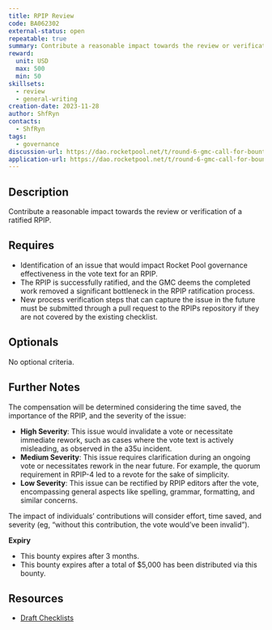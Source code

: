 ```yaml
---
title: RPIP Review
code: BA062302
external-status: open
repeatable: true
summary: Contribute a reasonable impact towards the review or verification of a ratified RPIP.
reward:
  unit: USD
  max: 500
  min: 50
skillsets:
  - review
  - general-writing
creation-date: 2023-11-28
author: ShfRyn
contacts:
  - ShfRyn
tags: 
  - governance
discussion-url: https://dao.rocketpool.net/t/round-6-gmc-call-for-bounty-applications-deadline-is-november-11/2263/3
application-url: https://dao.rocketpool.net/t/round-6-gmc-call-for-bounty-applications-deadline-is-november-11/2263/3
---
```


## Description

Contribute a reasonable impact towards the review or verification of a ratified RPIP.

## Requires
* Identification of an issue that would impact Rocket Pool governance effectiveness in the vote text for an RPIP.
* The RPIP is successfully ratified, and the GMC deems the completed work removed a significant bottleneck in the RPIP ratification process.
* New process verification steps that can capture the issue in the future must be submitted through a pull request to the RPIPs repository if they are not covered by the existing checklist.

## Optionals
No optional criteria.

## Further Notes

The compensation will be determined considering the time saved, the importance of the RPIP, and the severity of the issue:

* **High Severity**: This issue would invalidate a vote or necessitate immediate rework, such as cases where the vote text is actively misleading, as observed in the a35u incident.
* **Medium Severity**: This issue requires clarification during an ongoing vote or necessitates rework in the near future. For example, the quorum requirement in RPIP-4 led to a revote for the sake of simplicity.
* **Low Severity**: This issue can be rectified by RPIP editors after the vote, encompassing general aspects like spelling, grammar, formatting, and similar concerns.

The impact of individuals’ contributions will consider effort, time saved, and severity (eg, “without this contribution, the vote would’ve been invalid”).

**Expiry**
* This bounty expires after 3 months.
* This bounty expires after a total of $5,000 has been distributed via this bounty.

## Resources
* [Draft Checklists](https://github.com/rocket-pool/RPIPs/pull/89)